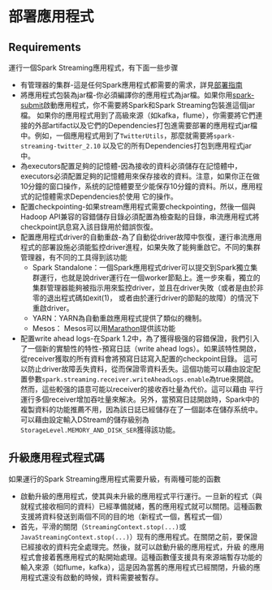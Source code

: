 # 部署應用程式

## Requirements

運行一個Spark Streaming應用程式，有下面一些步骤

- 有管理器的集群-這是任何Spark應用程式都需要的需求，詳見[部署指南](../../deploying/README.md)
- 將應用程式包裝為jar檔-你必須編譯你的應用程式為jar檔。如果你用[spark-submit](../../deploying/submitting-applications.md)啟動應用程式，你不需要將Spark和Spark Streaming包裝進這個jar檔。
如果你的應用程式用到了高級來源（如kafka，flume），你需要將它們連接的外部artifact以及它們的Dependencies打包進需要部署的應用程式jar檔中。例如，一個應用程式用到了`TwitterUtils`，那麼就需要將`spark-streaming-twitter_2.10`
以及它的所有Dependencies打包到應用程式jar中。
- 為executors配置足夠的記憶體-因為接收的資料必須儲存在記憶體中，executors必須配置足夠的記憶體用來保存接收的資料。注意，如果你正在做10分鐘的窗口操作，系统的記憶體要至少能保存10分鐘的資料。所以，應用程式的記憶體需求Dependencies於使用
它的操作。
- 配置checkpointing-如果stream應用程式需要checkpointing，然後一個與Hadoop API兼容的容錯儲存目錄必須配置為檢查點的目錄，串流應用程式將checkpoint訊息寫入該目錄用於錯誤恢復。
- 配置應用程式driver的自動重啟-為了自動從driver故障中恢復，運行串流應用程式的部署設施必須能監控driver進程，如果失敗了能夠重啟它。不同的集群管理器，有不同的工具得到該功能
    - Spark Standalone：一個Spark應用程式driver可以提交到Spark獨立集群運行，也就是說driver運行在一個worker節點上。進一步來看，獨立的集群管理器能夠被指示用來監控driver，並且在driver失敗（或者是由於非零的退出程式碼如exit(1)，
    或者由於運行driver的節點的故障）的情況下重啟driver。
    - YARN：YARN為自動重啟應用程式提供了類似的機制。
    - Mesos： Mesos可以用[Marathon](https://github.com/mesosphere/marathon)提供該功能
- 配置write ahead logs-在Spark 1.2中，為了獲得极强的容錯保證，我們引入了一個新的實驗性的特性-預寫日誌（write ahead logs）。如果該特性開啟，從receiver獲取的所有資料會將預寫日誌寫入配置的checkpoint目錄。
這可以防止driver故障丢失資料，從而保證零資料丢失。這個功能可以藉由設定配置參數`spark.streaming.receiver.writeAheadLogs.enable`為true來開啟。然而，這些較强的語意可能以receiver的接收吞吐量為代价。這可以藉由
平行運行多個receiver增加吞吐量來解决。另外，當預寫日誌開啟時，Spark中的複製資料的功能推薦不用，因為該日誌已經儲存在了一個副本在儲存系统中。可以藉由設定輸入DStream的儲存級别為`StorageLevel.MEMORY_AND_DISK_SER`獲得該功能。


## 升級應用程式程式碼

如果運行的Spark Streaming應用程式需要升級，有兩種可能的函數

- 啟動升級的應用程式，使其與未升級的應用程式平行運行。一旦新的程式（與就程式接收相同的資料）已經準備就緒，舊的應用程式就可以關閉。這種函數支援將資料發送到兩個不同的目的地（新程式一個，舊程式一個）
- 首先，平滑的關閉（`StreamingContext.stop(...)`或`JavaStreamingContext.stop(...)`）现有的應用程式。在關閉之前，要保證已經接收的資料完全處理完。然後，就可以啟動升級的應用程式，升級
的應用程式會接着舊應用程式的點開始處理。這種函數僅支援具有來源端暫存功能的輸入來源（如flume，kafka），這是因為當舊的應用程式已經關閉，升級的應用程式還没有啟動的時候，資料需要被暫存。

